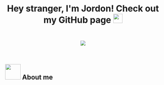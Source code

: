 <h1 align ='center'><b>Hey stranger, I'm Jordon! Check out my GitHub page </b> <img src="https://media.giphy.com/media/hvRJCLFzcasrR4ia7z/giphy.gif" width="30px"/></h1>
<br>

<p align="center">
  <img src = "https://media.giphy.com/media/pb9Xok8BbyaFMWB3tu/giphy.gif"/></p>

<br>

## <picture><img src ="https://media.giphy.com/media/lJoqZWcFDAbvy/giphy.gif" width = 50px></picture> **About me**
<!--
**jochennn/jochennn** is a ✨ _special_ ✨ repository because its `README.md` (this file) appears on your GitHub profile.

Here are some ideas to get you started:

- 🔭 I’m currently working on ...
- 🌱 I’m currently learning ...
- 👯 I’m looking to collaborate on ...
- 🤔 I’m looking for help with ...
- 💬 Ask me about ...
- 📫 How to reach me: ...
- 😄 Pronouns: ...
- ⚡ Fun fact: ...
-->
